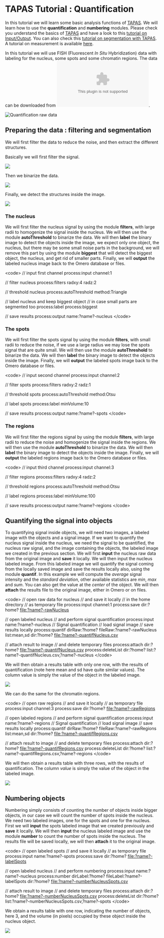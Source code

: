 # TAPAS Tutorial : Quantification

In this tutorial we will learn some basic analysis functions of
[TAPAS](/plugin/utilities/tapas_/integrated_framework_for_automated_processing_and_analysis/start).
We will learn how to use the **quantification** and **numbering**
modules. Please check you understand the basics of
[TAPAS](/plugin/utilities/tapas_/integrated_framework_for_automated_processing_and_analysis/start)
and have a look to this [tutorial on
Input/Output](/plugin/utilities/tapas_tutorial_/input_output_i/start).
You can also check this [tutorial on segmentation with
TAPAS](/plugin/utilities/tapas_tutorial_/segmentation/start). A tutorial
on measurement is available
[here](/plugin/utilities/tapas_tutorial_/measurement/start).

In this tutorial we will use FISH (Fluorescent *In Situ* Hybridization)
data with labeling for the nucleus, some spots and some chromatin
regions. The data can be downloaded from
![here](/plugin/stacks/3d_ij_suite/samplefish-mini.zip).

![Quantification raw data](/plugin/stacks/3d_ij_suite/quantif0.png)

## Preparing the data : filtering and segmentation

We will first filter the data to reduce the noise, and then extract the
different structures.

Basically we will first filter the signal.

![](/plugin/stacks/3d_ij_suite/quantif1.png)

Then we binarize the data.

![](/plugin/stacks/3d_ij_suite/quantif2.png)

Finally, we detect the structures inside the image.

![](/plugin/stacks/3d_ij_suite/quantif3.png)

### The nucleus

We will first filter the nucleus signal by using the module **filters**,
with large radii to homogenize the signal inside the nucleus. We will
then use the module **autoThreshold** to binarize the data. We will then
**label** the binary image to detect the objects inside the image, we
expect only one object, the nucleus, but there may be some small noise
parts in the background, we will remove this part by using the module
**biggest** that will detect the biggest object, the nucleus, and get
rid of smaller parts. Finally, we will **output** the labeled nucleus
image back to the Omero database or files.

\<code\> // input first channel process:input channel:1

// filter nucleus process:filters radxy:4 radz:2

// threshold nucleus process:autoThreshold method:Triangle

// label nucleus and keep biggest object // in case small parts are
segmented too process:label process:biggest

// save results process:output name:?name?-nucleus \</code\>

### The spots

We will first filter the spots signal by using the module **filters**,
with small radii to reduce the noise, if we use a large radius we may
lose the spots signal that are quite small. We will then use the module
**autoThreshold** to binarize the data. We will then **label** the
binary image to detect the objects inside the image. Finally, we will
**output** the labeled spots image back to the Omero database or files.

\<code\> // input second channel process:input channel:2

// filter spots process:filters radxy:2 radz:1

// threshold spots process:autoThreshold method:Otsu

// label spots process:label minVolume:10

// save results process:output name:?name?-spots \</code\>

### The regions

We will first filter the regions signal by using the module **filters**,
with large radii to reduce the noise and homogenize the signal inside
the regions. We will then use the module **autoThreshold** to binarize
the data. We will then **label** the binary image to detect the objects
inside the image. Finally, we will **output** the labeled regions image
back to the Omero database or files.

\<code\> // input third channel process:input channel:3

// filter regions process:filters radxy:4 radz:2

// threshold regions process:autoThreshold method:Otsu

// label regions process:label minVolume:100

// save results process:output name:?name?-regions \</code\>

## Quantifying the signal into objects

To quantifying signal inside objects, we will need two images, a labeled
image with the objects and a signal image. If we want to quantify the
nucleus signal inside the nucleus, we need the signal to be quantified,
the nucleus raw signal, and the image containing the objects, the
labeled image we created in the previous section. We will first
**input** the nucleus raw data from the original image and **save** it
locally. We will then input the nucleus labeled image. From this labeled
image we will quantify the signal coming from the locally saved image
and save the results locally also, using the module **quantif**. In this
example we will compute the *average* signal intensity and the *standard
deviation*, other available statistics are *min*, *max* and *sum*. You
can also get the value at the *center* of the object. We will then
**attach** the results file to the original image, either in Omero or on
files.

\<code\> // open raw data for nucleus // and save it locally // in the
home directory // as temporary file process:input channel:1 process:save
dir:?home? <file:?name?-rawNucleus>

// open labeled nucleus // and perform signal quantification
process:input name:?name?-nucleus // Signal quantification // load
signal image // save results locally process:quantif dirRaw:?home?
fileRaw:?name?-rawNucleus list:mean,sd dir:?home?
<file:?name?-quantifNucleus.csv>

// attach result to image // and delete temporary files process:attach
dir:?home? <file:?name?-quantifNucleus.csv> process:deleteList
dir:?home? list:?name?-quantifNucleus.csv,?name?-nucleus \</code\>

We will then obtain a results table with only one row, with the results
of quantification (note here mean and sd have quite similar values). The
column value is simply the value of the object in the labeled image.

![](/plugin/stacks/3d_ij_suite/quantifresults1.png)

We can do the same for the chromatin regions.

\<code\> // open raw regions // and save it locally // as temporary file
process:input channel:3 process:save dir:?home? <file:?name?-rawRegions>

// open labeled regions // and perform signal quantification
process:input name:?name?-regions // Signal quantification // load
signal image // save results locally process:quantif dirRaw:?home?
fileRaw:?name?-rawRegions list:mean,sd dir:?home?
<file:?name?-quantifRegions.csv>

// attach result to image // and delete temporary files process:attach
dir:?home? <file:?name?-quantifRegions.csv> process:deleteList
dir:?home? list:?name?-quantifRegions.csv,?name?-regions \</code\>

We will then obtain a results table with three rows, with the results of
quantification. The column *value* is simply the value of the object in
the labeled image.

![](/plugin/stacks/3d_ij_suite/quantifresults2.png)

## Numbering objects

Numbering simply consists of counting the number of objects inside
bigger objects, in our case we will count the number of spots inside the
nucleus. We need two labeled images, one for the spots and one for the
nucleus. First we will **input** the spots labeled image that we created
previously and **save** it locally. We will then **input** the nucleus
labeled image and use the module **number** to count the number of spots
inside the nucleus. The results file will be saved locally, we will then
**attach** it to the original image.

\<code\> // open labeled spots // and save it locally // as temporary
file process:input name:?name?-spots process:save dir:?home?
<file:?name?-labelSpots>

// open labeled nucleus // and perform numbering process:input
name:?name?-nucleus process:number dirLabel:?home?
fileLabel:?name?-labelSpots dir:?home?
<file:?name?-numberNucleusSpots.csv>

// attach result to image // and delete temporary files process:attach
dir:?home? <file:?name?-numberNucleusSpots.csv> process:deleteList
dir:?home? list:?name?-numberNucleusSpots.csv,?name?-spots \</code\>

We obtain a results table with one row, indicating the number of
objects, here 3, and the volume (in pixels) occupied by these object
inside the nucleus object.

![](/plugin/stacks/3d_ij_suite/quantifresults3.png)
